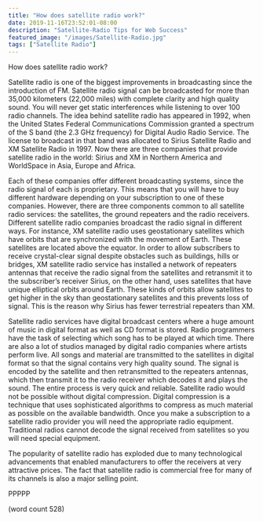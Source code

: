 ```yaml
---
title: "How does satellite radio work?"
date: 2019-11-16T23:52:01-08:00
description: "Satellite-Radio Tips for Web Success"
featured_image: "/images/Satellite-Radio.jpg"
tags: ["Satellite Radio"]
---
```


How does satellite radio work?

Satellite radio is one of the biggest improvements in broadcasting since the introduction of FM. Satellite radio signal can be broadcasted for more than 35,000 kilometers (22,000 miles) with complete clarity and high quality sound. You will never get static interferences while listening to over 100 radio channels. The idea behind satellite radio has appeared in 1992, when the United States Federal Communications Commission granted a spectrum of the S band (the 2.3 GHz frequency) for Digital Audio Radio Service. The license to broadcast in that band was allocated to Sirius Satellite Radio and XM Satellite Radio in 1997. Now there are three companies that provide satellite radio in the world: Sirius and XM in Northern America and WorldSpace in Asia, Europe and Africa.  

Each of these companies offer different broadcasting systems, since the radio signal of each is proprietary. This means that you will have to buy different hardware depending on your subscription to one of these companies. However, there are three components common to all satellite radio services: the satellites, the ground repeaters and the radio receivers. Different satellite radio companies broadcast the radio signal in different ways. For instance, XM satellite radio uses geostationary satellites which have orbits that are synchronized with the movement of Earth. These satellites are located above the equator. In order to allow subscribers to receive crystal-clear signal despite obstacles such as buildings, hills or bridges, XM satellite radio service has installed a network of repeaters antennas that receive the radio signal from the satellites and retransmit it to the subscriber’s receiver Sirius, on the other hand, uses satellites that have unique elliptical orbits around Earth. These kinds of orbits allow satellites to get higher in the sky than geostationary satellites and this prevents loss of signal. This is the reason why Sirius has fewer terrestrial repeaters than XM.  

Satellite radio services have digital broadcast centers where a huge amount of music in digital format as well as CD format is stored. Radio programmers have the task of selecting which song has to be played at which time. There are also a lot of studios managed by digital radio companies where artists perform live. All songs and material are transmitted to the satellites in digital format so that the signal contains very high quality sound. The signal is encoded by the satellite and then retransmitted to the repeaters antennas, which then transmit it to the radio receiver which decodes it and plays the sound. The entire process is very quick and reliable. Satellite radio would not be possible without digital compression. Digital compression is a technique that uses sophisticated algorithms to compress as much material as possible on the available bandwidth. Once you make a subscription to a satellite radio provider you will need the appropriate radio equipment. Traditional radios cannot decode the signal received from satellites so you will need special equipment. 

The popularity of satellite radio has exploded due to many technological advancements that enabled manufacturers to offer the receivers at very attractive prices. The fact that satellite radio is commercial free for many of its channels is also a major selling point. 

PPPPP

(word count 528)

